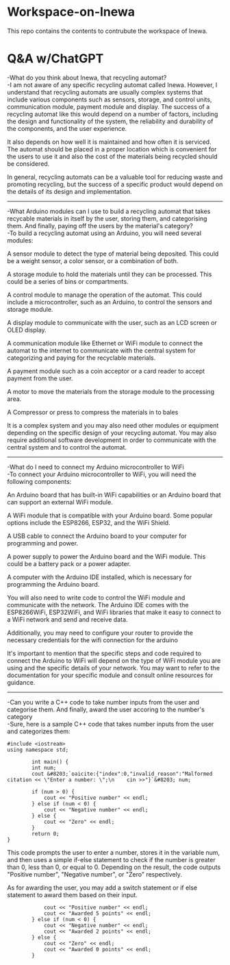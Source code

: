 # Workspace-on-Inewa
This repo contains the contents to contrubute the workspace of Inewa.

# Q&A w/ChatGPT
-What do you think about Inewa, that recycling automat?
<br>
-I am not aware of any specific recycling automat called Inewa. However, I understand that recycling automats are usually complex systems that include various components such as sensors, storage, and control units, communication module, payment module and display. The success of a recycling automat like this would depend on a number of factors, including the design and functionality of the system, the reliability and durability of the components, and the user experience.

It also depends on how well it is maintained and how often it is serviced. The automat should be placed in a proper location which is convenient for the users to use it and also the cost of the materials being recycled should be considered.

In general, recycling automats can be a valuable tool for reducing waste and promoting recycling, but the success of a specific product would depend on the details of its design and implementation.

<hr>

-What Arduino modules can I use to build a recycling automat that takes recycable materials in itself by the user, storing them, and categorising them. And finally, paying off the users by the material's category?
<br>
-To build a recycling automat using an Arduino, you will need several modules:

   A sensor module to detect the type of material being deposited. This could be a weight sensor, a color sensor, or a combination of both.

   A storage module to hold the materials until they can be processed. This could be a series of bins or compartments.

   A control module to manage the operation of the automat. This could include a microcontroller, such as an Arduino, to control the sensors and storage module.

   A display module to communicate with the user, such as an LCD screen or OLED display.

   A communication module like Ethernet or WiFi module to connect the automat to the internet to communicate with the central system for categorizing and paying for the recyclable materials.

   A payment module such as a coin acceptor or a card reader to accept payment from the user.

   A motor to move the materials from the storage module to the processing area.

   A Compressor or press to compress the materials in to bales

It is a complex system and you may also need other modules or equipment depending on the specific design of your recycling automat. You may also require additional software development in order to communicate with the central system and to control the automat.

<hr>

-What do I need to connect my Arduino microcontroller to WiFi
<br>
-To connect your Arduino microcontroller to WiFi, you will need the following components:

   An Arduino board that has built-in WiFi capabilities or an Arduino board that can support an external WiFi module.

   A WiFi module that is compatible with your Arduino board. Some popular options include the ESP8266, ESP32, and the WiFi Shield.

   A USB cable to connect the Arduino board to your computer for programming and power.

   A power supply to power the Arduino board and the WiFi module. This could be a battery pack or a power adapter.

   A computer with the Arduino IDE installed, which is necessary for programming the Arduino board.

You will also need to write code to control the WiFi module and communicate with the network. The Arduino IDE comes with the ESP8266WiFi, ESP32WiFi, and WiFi libraries that make it easy to connect to a WiFi network and send and receive data.

Additionally, you may need to configure your router to provide the necessary credentials for the wifi connection for the arduino

It's important to mention that the specific steps and code required to connect the Arduino to WiFi will depend on the type of WiFi module you are using and the specific details of your network. You may want to refer to the documentation for your specific module and consult online resources for guidance.

<hr>

-Can you write a C++ code to take number inputs from the user and categorise them. And finally, award the user accoring to the number's category
<br>
-Sure, here is a sample C++ code that takes number inputs from the user and categorizes them:

```
#include <iostream>
using namespace std;

        int main() {
        int num;
        cout &#8203;`oaicite:{"index":0,"invalid_reason":"Malformed citation << \"Enter a number: \";\n    cin >>"}`&#8203; num;

        if (num > 0) {
            cout << "Positive number" << endl;
        } else if (num < 0) {
            cout << "Negative number" << endl;
        } else {
            cout << "Zero" << endl;
        }
        return 0;
} 
```

This code prompts the user to enter a number, stores it in the variable num, and then uses a simple if-else statement to check if the number is greater than 0, less than 0, or equal to 0. Depending on the result, the code outputs "Positive number", "Negative number", or "Zero" respectively.

As for awarding the user, you may add a switch statement or if else statement to award them based on their input.


```     if (num > 0) {
            cout << "Positive number" << endl;
            cout << "Awarded 5 points" << endl;
        } else if (num < 0) {
            cout << "Negative number" << endl;
            cout << "Awarded 2 points" << endl;
        } else {
            cout << "Zero" << endl;
            cout << "Awarded 0 points" << endl;
        }
```
